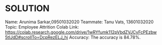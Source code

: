 # SOLUTION
Name: Arunima Sarkar,09501032020
Teammate: Tanu Vats, 13601032020
Topic: Employee Attrition
Colab Link: https://colab.research.google.com/drive/1wRYfumk112pVbdZVJCyFcPEzbw5tIJdD#scrollTo=DcpRezELJ_hj
Accuracy: The accuracy is 84.78%.
